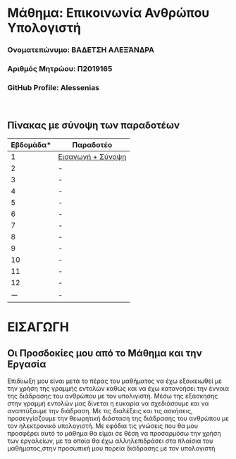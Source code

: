 # Μάθημα: Επικοινωνία Ανθρώπου Υπολογιστή

### Ονοματεπώνυμο: BΑΔΕΤΣΗ ΑΛΕΞΆΝΔΡΑ
### Αριθμός Μητρώου: Π2019165
### GitHub Profile: Alessenias
<br />

## Πίνακας με σύνοψη των παραδοτέων

| Εβδομάδα* | Παραδοτέο |
| --- | --- |
| 1 | [Εισαγωγή + Σύνοψη](#εισαγωγη) |
| 2 | - |
| 3 | - |
| 4 | - |
| 5 | - |
| 6 | - |
| 7 | - |
| 8 | - |
| 9 | - |
| 10 | - |
| 11 | - |
| 12 | - |
| ー | - |

# ΕΙΣΑΓΩΓΗ

## Οι Προσδοκίες μου από το Μάθημα και την Εργασία
Επιδίιωξη μου είναι μετά το πέρας του μαθήματος να έχω εξοικειωθεί με την χρήση της γραμμής εντολών καθώς και να έχω κατανοήσει την έννοια της διάδρασης του ανθρώπου με τον υπολιγιστή. Μέσω της εξάσκησης στην γραμμή εντολών μας δίνεται η ευκαρία να σχεδιάσουμε και να αναπτύξουμε την διάδραση. Με τις διαλέξεις και τις ασκήσεις, προσεγγίσζουμε την θεωρητική διάσταση της διάδρασης του ανθρώπου με τον ηλεκτρονικό υπολογιστή. Με εφόδια τις γνώσεις που θα μου προσφέρει αυτό το μάθημα θα είμαι σε θέση να προσαρμόσω την χρήση των εργαλείων, με τα οποία θα έχω αλληλεπιδράσει στα πλαίσια του μαθήματος,στην προσωπική μου πορεία διάδρασης με τον υπολογιστή
